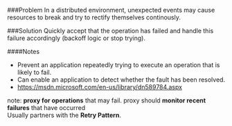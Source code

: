 ###Problem
In a distributed environment, unexpected events may cause resources to break and try to rectify themselves continously.

###Solution
Quickly accept that the operation has failed and handle this failure accordingly (backoff logic or stop trying).

####Notes
  * Prevent an application repeatedly trying to execute an operation that is likely to fail.
  * Can enable an application to detect whether the fault has been resolved.
  * <https://msdn.microsoft.com/en-us/library/dn589784.aspx>

note:
__proxy for operations__ that may fail.
proxy should __monitor recent failures__ that have occurred  
Usually partners with the __Retry Pattern__.

